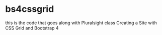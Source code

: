 # bs4cssgrid
this is the code that goes along with Pluralsight class Creating a Site with CSS Grid and Bootstrap 4

